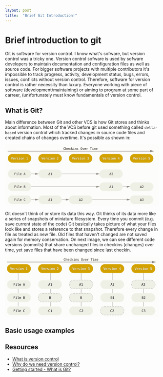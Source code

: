 ```yaml
---
layout: post
title:  "Brief Git Introduction!"
---
```



# Brief introduction to git 

Git is software for version control. I know what's sofware, but version control was 
a tricky one. Version control sofware is used by sofware developers to maintain 
documentation and configuration files as well as source code. For bigger software 
projects with multiple contributors it's impossible to track progress, activity, 
development status, bugs, errors, issues, conflicts without version control. 
Therefore, software for version control is rather necessity than luxury. Everyone 
working with piece of software (development/maintaining) or aiming to 
program at some part of carreer, (un)fortunately must know fundamentals of version control. 

## What is Git? 

Main difference between Git and other VCS is how Git stores and thinks about information. 
Most of the VCS before git used something called `delta-based` version control 
which tracked changes in source code files and created chains of changes overtime. It's 
possible as shown in:

![Illustration of delta-based VCS](/../../../_images/git1.png)  


Git doesn't think of or store its data this way. Git thinks of its data more like a series 
of snapshots of miniature filesystem. Every time you commit (e.g. save current state of the code) 
Git basically takes picture of what your files look like and stores a reference to that 
snapshot. Therefore every change in file as treated as new file. Old files that haven't 
changed are not saved again for memory conservation. On next image, we can see different 
code versions (commits) that share unchanged files in checkins (changes) over time, yet
save files that have been changed since last checkin. 

![Illustration of git VCS](/../../../_images/git2.png)



## Basic usage examples 


## Resources 

- [What is version control](https://www.google.com/search?channel=fs&client=ubuntu&q=why+do+we+need+software+version+control) 
- [Why do we need version control?](https://www.google.com/url?sa=t&rct=j&q=&esrc=s&source=web&cd=&cad=rja&uact=8&ved=2ahUKEwiM6PKg5NrvAhUF_aQKHRb9A1MQFjACegQIAhAD&url=https%3A%2F%2Fmedium.com%2F%40lanceharvieruntime%2Fversion-control-why-do-we-need-it-1681f4888cec&usg=AOvVaw29wT804SmlRfVMF1MPEZGD) 
- [Getting started - What is Git?](https://git-scm.com/book/en/v2/Getting-Started-What-is-Git%3F) 
